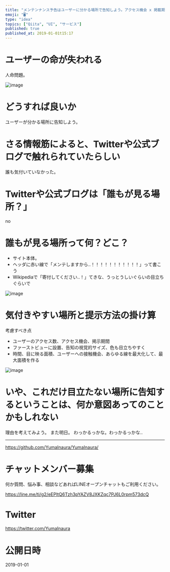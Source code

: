 ```yaml
---
title: "メンテンナンス予告はユーザーに分かる場所で告知しよう。アクセス機会 x 掲載期間 x 視覚的面積 #UI #サービス "
emoji: "🖥"
type: "idea"
topics: ["Qiita", "UI", "サービス"]
published: true
published_at: 2019-01-01t15:17
---
```


# ユーザーの命が失われる

人命問題。

![image](https://user-images.githubusercontent.com/13635059/50570558-7ee97380-0dd3-11e9-9796-bfab48b567c6.png)

# どうすれば良いか

ユーザーが分かる場所に告知しよう。

# さる情報筋によると、Twitterや公式ブログで触れられていたらしい

誰も気付いていなかった。

# Twitterや公式ブログは「誰もが見る場所？」

no

# 誰もが見る場所って何？どこ？

- サイト本体。
- ヘッダに赤い線で「メンテしますから‥！！！！！！！！！！！」って書こう
- Wikipediaで「寄付してください‥！」てきな、うっとうしいぐらいの目立ちぐらいで

![image](https://user-images.githubusercontent.com/13635059/50570673-f53ba500-0dd6-11e9-81ed-0f21906c6dcf.png)

# 気付きやすい場所と提示方法の掛け算

考慮すべき点

- ユーザーのアクセス数、アクセス機会、掲示期間
- ファーストビューに設置、告知の視覚的サイズ、色も目立ちやすく
- 時間、目に映る面積、ユーザーへの接触機会、あらゆる線を最大化して、最大面積を作る

![image](https://user-images.githubusercontent.com/13635059/50570669-ddfcb780-0dd6-11e9-8fc4-42c002da2dc9.png)


# いや、これだけ目立たない場所に告知するということは、何か意図あってのことかもしれない

理由を考えてみよう。
また明日。
わっかるっかな。わっかるっかな‥


---

https://github.com/YumaInaura/YumaInaura/








<!-- Update From Qiita API -->

# チャットメンバー募集


何か質問、悩み事、相談などあればLINEオープンチャットもご利用ください。

https://line.me/ti/g2/eEPltQ6Tzh3pYAZV8JXKZqc7PJ6L0rpm573dcQ





# Twitter


https://twitter.com/YumaInaura


<!-- Update From Qiita API -->



# 公開日時

2019-01-01
